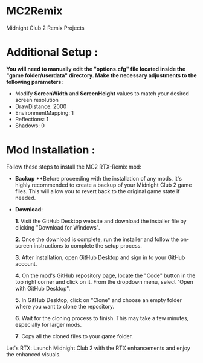 # MC2Remix
Midnight Club 2 Remix Projects

# Additional Setup :
**You will need to manually edit the "options.cfg" file located inside the "game folder/userdata" directory. Make the necessary adjustments to the following parameters:**
 - Modify **ScreenWidth** and **ScreenHeight** values to match your desired screen resolution
 - DrawDistance: 2000
 - EnvironmentMapping: 1
 - Reflections: 1
 - Shadows: 0

# Mod Installation :
Follow these steps to install the MC2 RTX-Remix mod:

- **Backup**
**Before proceeding with the installation of any mods, it's highly recommended to create a backup of your Midnight Club 2 game files. This will allow you to revert back to the original game state if needed.

- **Download**:

    **1**. Visit the GitHub Desktop website and download the installer file by clicking "Download for Windows".

    **2**. Once the download is complete, run the installer and follow the on-screen instructions to complete the setup process.

    **3**. After installation, open GitHub Desktop and sign in to your GitHub account.

    **4**. On the mod's GitHub repository page, locate the "Code" button in the top right corner and click on it. From the dropdown menu, select "Open with GitHub Desktop".

    **5**. In GitHub Desktop, click on "Clone" and choose an empty folder where you want to clone the repository.

    **6**. Wait for the cloning process to finish. This may take a few minutes, especially for larger mods.

    **7**. Copy all the cloned files to your game folder.

Let's RTX:
Launch Midnight Club 2 with the RTX enhancements and enjoy the enhanced visuals.
